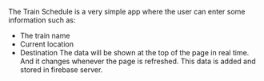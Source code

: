 The Train Schedule is a very simple app where the user can enter some information such as:
- The train name
- Current location 
- Destination
The data will be shown at the top of the page in real time. And it changes whenever the page is refreshed.
This data is added and stored in firebase server.